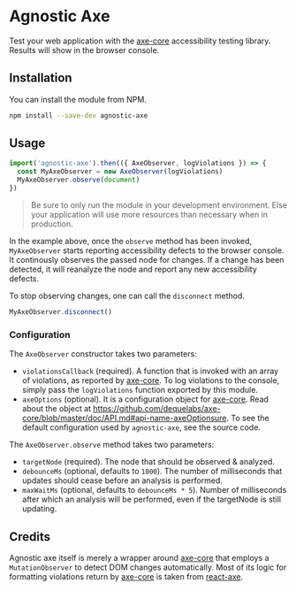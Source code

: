 # Agnostic Axe

Test your web application with the [axe-core](https://github.com/dequelabs/axe-core) accessibility testing library. Results will show in the browser console.

## Installation

You can install the module from NPM.

```sh
npm install --save-dev agnostic-axe
```

## Usage

```js
import('agnostic-axe').then(({ AxeObserver, logViolations }) => {
  const MyAxeObserver = new AxeObserver(logViolations)
  MyAxeObserver.observe(document)
})
```

> Be sure to only run the module in your development environment. Else your application will use more resources than necessary when in production.

In the example above, once the `observe` method has been invoked, `MyAxeObserver` starts reporting accessibility defects to the browser console. It continously observes the passed node for changes. If a change has been detected, it will reanalyze the node and report any new accessibility defects.

To stop observing changes, one can call the `disconnect` method.

```js
MyAxeObserver.disconnect()
```

### Configuration

The `AxeObserver` constructor takes two parameters:

- `violationsCallback` (required). A function that is invoked with an array of violations, as reported by [axe-core](https://github.com/dequelabs/axe-core). To log violations to the console, simply pass the `logViolations` function exported by this module.
- `axeOptions` (optional). It is a configuration object for [axe-core](https://github.com/dequelabs/axe-core). Read about the object at https://github.com/dequelabs/axe-core/blob/master/doc/API.md#api-name-axeOptionsure. To see the default configuration used by `agnostic-axe`, see the source code.

The `AxeObserver.observe` method takes two parameters:

- `targetNode` (required). The node that should be observed & analyzed.
- `debounceMs` (optional, defaults to `1000`). The number of milliseconds that updates should cease before an analysis is performed.
- `maxWaitMs` (optional, defaults to `debounceMs * 5`). Number of milliseconds after which an analysis will be performed, even if the targetNode is still updating.

## Credits

Agnostic axe itself is merely a wrapper around [axe-core](https://github.com/dequelabs/axe-core) that employs a `MutationObserver` to detect DOM changes automatically. Most of its logic for formatting violations return by [axe-core](https://github.com/dequelabs/axe-core) is taken from [react-axe](https://github.com/dequelabs/react-axe).
